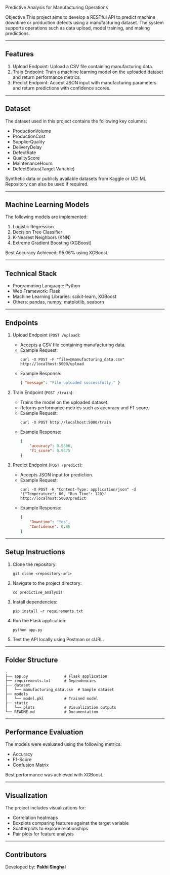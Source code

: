 Predictive Analysis for Manufacturing Operations

Objective
This project aims to develop a RESTful API to predict machine downtime or production defects using a manufacturing dataset. The system supports operations such as data upload, model training, and making predictions.

---

## Features
1. Upload Endpoint: Upload a CSV file containing manufacturing data.
2. Train Endpoint: Train a machine learning model on the uploaded dataset and return performance metrics.
3. Predict Endpoint: Accept JSON input with manufacturing parameters and return predictions with confidence scores.

---

## Dataset
The dataset used in this project contains the following key columns:
- ProductionVolume
- ProductionCost
- SupplierQuality
- DeliveryDelay
- DefectRate
- QualityScore
- MaintenanceHours
- DefectStatus(Target Variable)

Synthetic data or publicly available datasets from Kaggle or UCI ML Repository can also be used if required.

---

## Machine Learning Models
The following models are implemented:
1. Logistic Regression
2. Decision Tree Classifier
3. K-Nearest Neighbors (KNN)
4. Extreme Gradient Boosting (XGBoost)

Best Accuracy Achieved: 95.06% using XGBoost.

---

## Technical Stack
- Programming Language: Python
- Web Framework: Flask
- Machine Learning Libraries: scikit-learn, XGBoost
- Others: pandas, numpy, matplotlib, seaborn

---

## Endpoints
1. Upload Endpoint (`POST /upload`):
   - Accepts a CSV file containing manufacturing data.
   - Example Request:
     ```
     curl -X POST -F "file=@manufacturing_data.csv" http://localhost:5000/upload
     ```
   - Example Response:
     ```json
     { "message": "File uploaded successfully." }
     ```

2. Train Endpoint (`POST /train`):
   - Trains the model on the uploaded dataset.
   - Returns performance metrics such as accuracy and F1-score.
   - Example Request:
     ```
     curl -X POST http://localhost:5000/train
     ```
   - Example Response:
     ```json
     {
         "accuracy": 0.9506,
         "f1_score": 0.9475
     }
     ```

3. Predict Endpoint (`POST /predict`):
   - Accepts JSON input for prediction.
   - Example Request:
     ```
     curl -X POST -H "Content-Type: application/json" -d '{"Temperature": 80, "Run_Time": 120}' http://localhost:5000/predict
     ```
   - Example Response:
     ```json
     {
         "Downtime": "Yes",
         "Confidence": 0.85
     }
     ```

---

## Setup Instructions
1. Clone the repository:
   ```
   git clone <repository-url>
   ```

2. Navigate to the project directory:
   ```
   cd predictive_analysis
   ```

3. Install dependencies:
   ```
   pip install -r requirements.txt
   ```

4. Run the Flask application:
   ```
   python app.py
   ```

5. Test the API locally using Postman or cURL.

---

## Folder Structure
```
.
├── app.py                # Flask application
├── requirements.txt      # Dependencies
├── dataset
│   └── manufacturing_data.csv  # Sample dataset
├── models
│   └── model.pkl         # Trained model
├── static
│   └── plots             # Visualization outputs
└── README.md             # Documentation
```

---

## Performance Evaluation
The models were evaluated using the following metrics:
- Accuracy
- F1-Score
- Confusion Matrix

Best performance was achieved with XGBoost.

---

## Visualization
The project includes visualizations for:
- Correlation heatmaps
- Boxplots comparing features against the target variable
- Scatterplots to explore relationships
- Pair plots for feature analysis

---

## Contributors
Developed by: **Pakhi Singhal**

